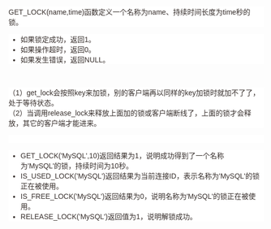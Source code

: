 <p style="color:#362E2B;font-family:Arial;font-size:14px;white-space:normal;background-color:#FFFFFF;">
	GET_LOCK(name,time)函数定义一个名称为name、持续时间长度为time秒的锁。
</p>
<ul style="color:#362E2B;font-family:Arial;font-size:14px;white-space:normal;background-color:#FFFFFF;">
	<li>
		如果锁定成功，返回1。
	</li>
	<li>
		如果操作超时，返回0。
	</li>
	<li>
		如果发生错误，返回NULL。
	</li>
</ul>
<br style="color:#362E2B;font-family:Arial;font-size:14px;white-space:normal;background-color:#FFFFFF;" />
<p style="color:#362E2B;font-family:Arial;font-size:14px;white-space:normal;background-color:#FFFFFF;">
	（1）get_lock会按照key来加锁，别的客户端再以同样的key加锁时就加不了了，处于等待状态。&nbsp;<br />
（2）当调用release_lock来释放上面加的锁或客户端断线了，上面的锁才会释放，其它的客户端才能进来。
</p>
<p style="color:#362E2B;font-family:Arial;font-size:14px;white-space:normal;background-color:#FFFFFF;">
	<br />
</p>
<ul style="color:#362E2B;font-family:Arial;font-size:14px;white-space:normal;background-color:#FFFFFF;">
	<li>
		GET_LOCK('MySQL',10)返回结果为1，说明成功得到了一个名称为'MySQL'的锁，持续时间为10秒。
	</li>
	<li>
		IS_USED_LOCK('MySQL')返回结果为当前连接ID，表示名称为'MySQL'的锁正在被使用。
	</li>
	<li>
		IS_FREE_LOCK('MySQL')返回结果为0，说明名称为'MySQL'的锁正在被使用。
	</li>
	<li>
		RELEASE_LOCK('MySQL')返回值为1，说明解锁成功。
	</li>
</ul>